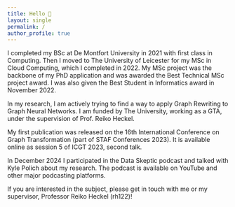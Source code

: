 ```yaml
---
title: Hello 🤗
layout: single
permalink: /
author_profile: true
---
```

I completed my BSc at De Montfort University in 2021 with first class in Computing. Then I moved to The University of Leicester for my MSc in Cloud Computing, which I completed in 2022. My MSc project was the backbone of my PhD application and was awarded the Best Technical MSc project award. I was also given the Best Student in Informatics award in November 2022.

In my research, I am actively trying to find a way to apply Graph Rewriting to Graph Neural Networks. I am funded by The University, working as a GTA, under the supervision of Prof. Reiko Heckel.

My first publication was released on the 16th International Conference on Graph Transformation (part of STAF Conferences 2023). It is available online as session 5 of ICGT 2023, second talk. 

In December 2024 I participated in the Data Skeptic podcast and talked with Kyle Polich about my research. The podcast is available on YouTube and other major podcasting platforms.

If you are interested in the subject, please get in touch with me or my supervisor, Professor Reiko Heckel (rh122)!
